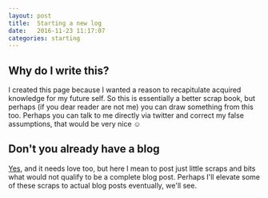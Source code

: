 ```yaml
---
layout: post
title:  Starting a new log
date:   2016-11-23 11:17:07
categories: starting
---
```


## Why do I write this?
I created this page because I wanted a reason to recapitulate acquired knowledge for my future self.
So this is essentially a better scrap book, but perhaps (if you dear reader are not me) you can draw something from this too.
Perhaps you can talk to me directly via twitter and correct my false assumptions, that would be very nice ☺

## Don't you already have a blog
[Yes](http://blog.hoodie.de/), and it needs love too, but here I mean to post just little scraps and bits what would not qualify to be a complete blog post.
Perhaps I'll elevate some of these scraps to actual blog posts eventually, we'll see.
